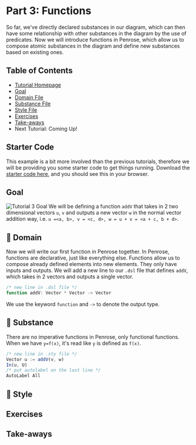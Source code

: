 # Part 3: Functions 
So far, we've directly declared substances in our diagram, which can then have some relationship with other substances in the diagram by the use of predicates. Now we will introduce functions in Penrose, which allow us to compose atomic substances in the diagram and define new substances based on existing ones. 

## Table of Contents
* [Tutorial Homepage](https://github.com/penrose/penrose/blob/docs-edit/tutorial/tutorial.md)
* [Goal](https://github.com/penrose/penrose/blob/docs-edit/tutorial/tutorial-p3.md#goal)
* [Domain File](https://github.com/penrose/penrose/blob/docs-edit/tutorial/tutorial-p3.md#page_facing_up-domain)
* [Substance File](https://github.com/penrose/penrose/blob/docs-edit/tutorial/tutorial-p3.md#page_facing_up-substance)
* [Style File](https://github.com/penrose/penrose/blob/docs-edit/tutorial/tutorial-p3.md#page_facing_up-style)
* [Exercises](https://github.com/penrose/penrose/blob/docs-edit/tutorial/tutorial-p3.md#exercises)
* [Take-aways](https://github.com/penrose/penrose/blob/docs-edit/tutorial/tutorial-p3.md#take-aways)
* Next Tutorial: Coming Up! 

## Starter Code
This example is a bit more involved than the previous tutorials, therefore we will be providing you some starter code to get things running. 
Download the [starter code here](https://github.com/penrose/penrose/tree/docs-edit/tutorial/starter-code/tutorial-p3), and you should see this in your browser. 

## Goal
![Tutorial 3 Goal]()
We will be defining a function `addV` that takes in 2 two dimensional vectors `u`, `v` and outputs a new vector `w` in the normal vector addition way, i.e. `u =<a, b>, v = <c, d>, w = u + v = <a + c, b + d>`. 

## :page_facing_up: Domain
Now we will write our first function in Penrose together. In Penrose, functions are declarative, just like everything else. Functions allow us to compose already defined elements into new elements. They only have inputs and outputs. We will add a new line to our `.dsl` file that defines `addV`, which takes in 2 vectors and outputs a single vector. 
```typescript
/* new line in .dsl file */
function addV: Vector * Vector -> Vector
```
We use the keyword `function` and `->` to denote the output type.

## :page_facing_up: Substance
There are no imperative functions in Penrose, only functional functions. When we have `y=f(x)`, it's read like `y` is defined as `f(x)`. 

```typescript
/* new line in .sty file */
Vector u := addV(v, w)
In(u, U)
/* put autolabel on the last line */
AutoLabel All
```
## :page_facing_up: Style

## Exercises

## Take-aways


